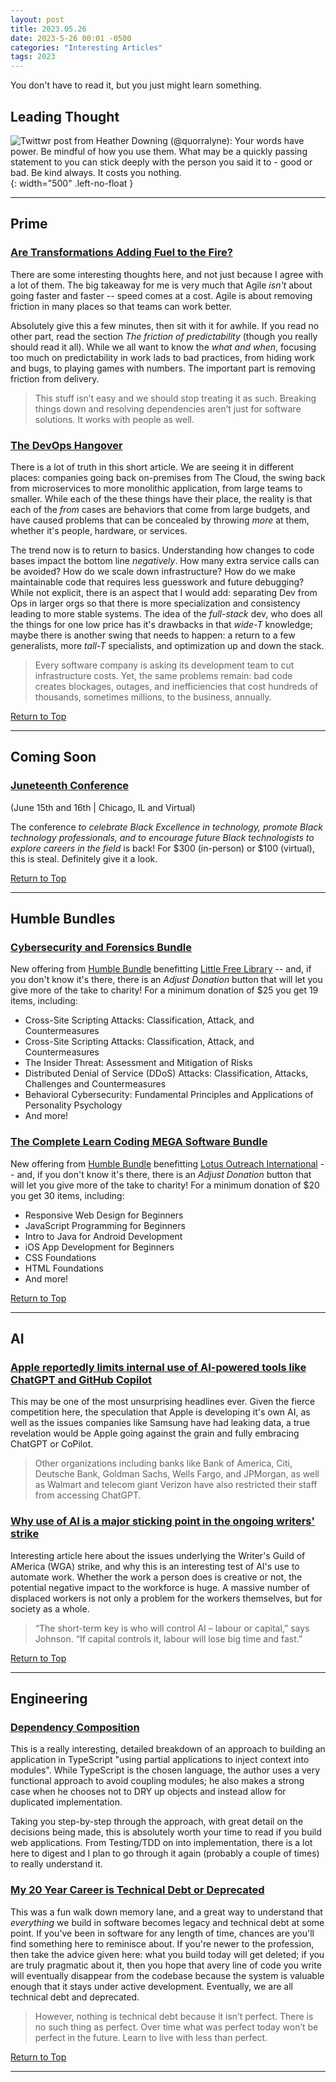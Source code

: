 ```yaml
---
layout: post
title: 2023.05.26
date: 2023-5-26 00:01 -0500
categories: "Interesting Articles"
tags: 2023
---
```


You don't have to read it, but you just might learn something.

<!--more-->

## Leading Thought

![Twittwr post from Heather Downing (@quorralyne): Your words have power. Be mindful of how you use them. What may be a quickly passing statement to you can stick deeply with the person you said it to - good or bad. Be kind always. It costs you nothing.](../../../assets/img/self-documenting/downing-kind.png){: width="500"  .left-no-float }

---

## Prime

### [Are Transformations Adding Fuel to the Fire?](https://chrismurman.com/2023/05/25/are-transformations-adding-fuel-to-the-fire/)

There are some interesting thoughts here, and not just because I agree with a lot of them. The big takeaway for me is very much that Agile *isn't* about going faster and faster -- speed comes at a cost. Agile is about removing friction in many places so that teams can work better.

Absolutely give this a few minutes, then sit with it for awhile. If you read no other part, read the section *The friction of predictability* (though you really should read it all). While we all want to know the *what and when*, focusing too much on predictability in work lads to bad practices, from hiding work and bugs, to playing games with numbers. The important part is removing friction from delivery.

> This stuff isn’t easy and we should stop treating it as such. Breaking things down and resolving dependencies aren’t just for software solutions. It works with people as well.

### [The DevOps Hangover](https://dev.to/appmap/the-devops-hangover-4el3)

There is a lot of truth in this short article. We are seeing it in different places: companies going back on-premises from The Cloud, the swing back from microservices to more monolithic application, from large teams to smaller. While each of the these things have their place, the reality is that each of the *from* cases are behaviors that come from large budgets, and have caused problems that can be concealed by throwing *more* at them, whether it's people, hardware, or services.

The trend now is to return to basics. Understanding how changes to code bases impact the bottom line *negatively*. How many extra service calls can be avoided? How do we scale down infrastructure? How do we make maintainable code that requires less guesswork and future debugging? While not explicit, there is an aspect that I would add: separating Dev from Ops in larger orgs so that there is more specialization and consistency leading to more stable systems. The idea of the *full-stack* dev, who does all the things for one low price has it's drawbacks in that *wide-T* knowledge; maybe there is another swing that needs to happen: a return to a few generalists, more *tall-T* specialists, and optimization up and down the stack.

> Every software company is asking its development team to cut infrastructure costs. Yet, the same problems remain: bad code creates blockages, outages, and inefficiencies that cost hundreds of thousands, sometimes millions, to the business, annually.

[Return to Top](#leading-thought)

---

## Coming Soon

### [Juneteenth Conference](https://juneteenthconf.com/)

(June 15th and 16th &#124; Chicago, IL and Virtual)

The conference *to celebrate Black Excellence in technology, promote Black technology professionals, and to encourage future Black technologists to explore careers in the field* is back! For $300 (in-person) or $100 (virtual), this is steal. Definitely give it a look.

[Return to Top](#leading-thought)

---

## Humble Bundles

### [Cybersecurity and Forensics Bundle](https://www.humblebundle.com/books/security-and-forensics-crc-press-books)

New offering from [Humble Bundle](https://www.humblebundle.com/) benefitting [Little Free Library](https://littlefreelibrary.org/) -- and, if you don't know it's there, there is an *Adjust Donation* button that will let you give more of the take to charity! For a minimum donation of $25 you get 19 items, including:

* Cross-Site Scripting Attacks: Classification, Attack, and Countermeasures
* Cross-Site Scripting Attacks: Classification, Attack, and Countermeasures
* The Insider Threat: Assessment and Mitigation of Risks
* Distributed Denial of Service (DDoS) Attacks: Classification, Attacks, Challenges and Countermeasures
* Behavioral Cybersecurity: Fundamental Principles and Applications of Personality Psychology
* And more!

### [The Complete Learn Coding MEGA Software Bundle](https://www.humblebundle.com/software/complete-learn-code-mega-bundle-software)

New offering from [Humble Bundle](https://www.humblebundle.com/) benefitting [Lotus Outreach International](https://lotusoutreach.org/) -- and, if you don't know it's there, there is an *Adjust Donation* button that will let you give more of the take to charity! For a minimum donation of $20 you get 30 items, including:

* Responsive Web Design for Beginners
* JavaScript Programming for Beginners
* Intro to Java for Android Development
* iOS App Development for Beginners
* CSS Foundations
* HTML Foundations
* And more!

[Return to Top](#leading-thought)

---

## AI

### [Apple reportedly limits internal use of AI-powered tools like ChatGPT and GitHub Copilot](https://techcrunch.com/2023/05/19/apple-reportedly-limits-internal-use-of-ai-powered-tools-like-chatgpt-and-github-copilot/)

This may be one of the most unsurprising headlines ever. Given the fierce competition here, the speculation that Apple is developing it's own AI, as well as the issues companies like Samsung have had leaking data, a true revelation would be Apple going against the grain and fully embracing ChatGPT or CoPilot.

> Other organizations including banks like Bank of America, Citi, Deutsche Bank, Goldman Sachs, Wells Fargo, and JPMorgan, as well as Walmart and telecom giant Verizon have also restricted their staff from accessing ChatGPT.

### [Why use of AI is a major sticking point in the ongoing writers' strike](https://www.newscientist.com/article/2373382-why-use-of-ai-is-a-major-sticking-point-in-the-ongoing-writers-strike/)

Interesting article here about the issues underlying the Writer's Guild of AMerica (WGA) strike, and why this is an interesting test of AI's use to automate work. Whether the work a person does is creative or not, the potential negative impact to the workforce is huge. A massive number of displaced workers is not only a problem for the workers themselves, but for society as a whole.

> “The short-term key is who will control AI – labour or capital,” says Johnson. “If capital controls it, labour will lose big time and fast.”

[Return to Top](#leading-thought)

---

## Engineering

### [Dependency Composition](https://martinfowler.com/articles/dependency-composition.html)

This is a really interesting, detailed breakdown of an approach to building an application in TypeScript "using partial applications to inject context into modules". While TypeScript is the chosen language, the author uses a very functional approach to avoid coupling modules; he also makes a strong case when he chooses not to DRY up objects and instead allow for duplicated implementation.

Taking you step-by-step through the approach, with great detail on the decisions being made, this is absolutely worth your time to read if you build web applications. From Testing/TDD on into implementation, there is a lot here to digest and I plan to go through it again (probably a couple of times) to really understand it.

### [My 20 Year Career is Technical Debt or Deprecated](https://blog.visionarycto.com/p/my-20-year-career-is-technical-debt)

This was a fun walk down memory lane, and a great way to understand that *everything* we build in software becomes legacy and technical debt at some point. If you've been in software for any length of time, chances are you'll find something here to reminisce about. If you're newer to the profession, then take the advice given here: what you build today will get deleted; if you are truly pragmatic about it, then you hope that avery line of code you write will eventually disappear from the codebase because the system is valuable enough that it stays under active development. Eventually, we are all technical debt and deprecated.

> However, nothing is technical debt because it isn’t perfect. There is no such thing as perfect. Over time what was perfect today won’t be perfect in the future. Learn to live with less than perfect.

[Return to Top](#leading-thought)

---
